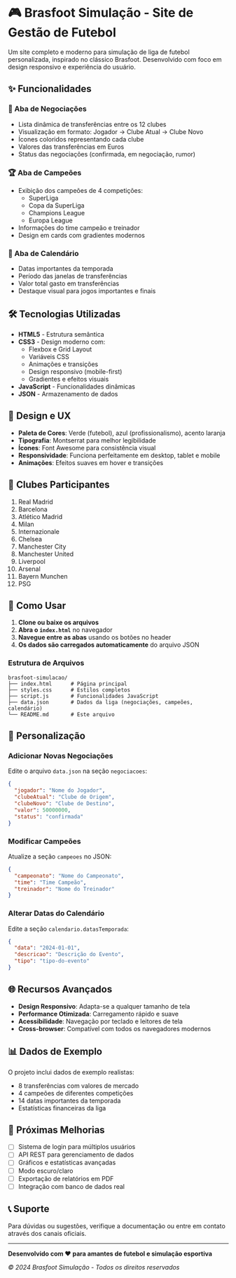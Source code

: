 # 🎮 Brasfoot Simulação - Site de Gestão de Futebol

Um site completo e moderno para simulação de liga de futebol personalizada, inspirado no clássico Brasfoot. Desenvolvido com foco em design responsivo e experiência do usuário.

## ✨ Funcionalidades

### 🔄 Aba de Negociações
- Lista dinâmica de transferências entre os 12 clubes
- Visualização em formato: Jogador → Clube Atual → Clube Novo
- Ícones coloridos representando cada clube
- Valores das transferências em Euros
- Status das negociações (confirmada, em negociação, rumor)

### 🏆 Aba de Campeões
- Exibição dos campeões de 4 competições:
  - SuperLiga
  - Copa da SuperLiga  
  - Champions League
  - Europa League
- Informações do time campeão e treinador
- Design em cards com gradientes modernos

### 📅 Aba de Calendário
- Datas importantes da temporada
- Período das janelas de transferências
- Valor total gasto em transferências
- Destaque visual para jogos importantes e finais

## 🛠️ Tecnologias Utilizadas

- **HTML5** - Estrutura semântica
- **CSS3** - Design moderno com:
  - Flexbox e Grid Layout
  - Variáveis CSS
  - Animações e transições
  - Design responsivo (mobile-first)
  - Gradientes e efeitos visuais
- **JavaScript** - Funcionalidades dinâmicas
- **JSON** - Armazenamento de dados

## 🎨 Design e UX

- **Paleta de Cores**: Verde (futebol), azul (profissionalismo), acento laranja
- **Tipografia**: Montserrat para melhor legibilidade
- **Ícones**: Font Awesome para consistência visual
- **Responsividade**: Funciona perfeitamente em desktop, tablet e mobile
- **Animações**: Efeitos suaves em hover e transições

## 📱 Clubes Participantes

1. Real Madrid
2. Barcelona  
3. Atlético Madrid
4. Milan
5. Internazionale
6. Chelsea
7. Manchester City
8. Manchester United
9. Liverpool
10. Arsenal
11. Bayern Munchen
12. PSG

## 🚀 Como Usar

1. **Clone ou baixe os arquivos**
2. **Abra o `index.html`** no navegador
3. **Navegue entre as abas** usando os botões no header
4. **Os dados são carregados automaticamente** do arquivo JSON

### Estrutura de Arquivos
```
brasfoot-simulacao/
├── index.html      # Página principal
├── styles.css      # Estilos completos
├── script.js       # Funcionalidades JavaScript
├── data.json       # Dados da liga (negociações, campeões, calendário)
└── README.md       # Este arquivo
```

## 🔧 Personalização

### Adicionar Novas Negociações
Edite o arquivo `data.json` na seção `negociacoes`:

```json
{
  "jogador": "Nome do Jogador",
  "clubeAtual": "Clube de Origem", 
  "clubeNovo": "Clube de Destino",
  "valor": 50000000,
  "status": "confirmada"
}
```

### Modificar Campeões
Atualize a seção `campeoes` no JSON:

```json
{
  "campeonato": "Nome do Campeonato",
  "time": "Time Campeão",
  "treinador": "Nome do Treinador"
}
```

### Alterar Datas do Calendário
Edite a seção `calendario.datasTemporada`:

```json
{
  "data": "2024-01-01",
  "descricao": "Descrição do Evento",
  "tipo": "tipo-do-evento"
}
```

## 🌐 Recursos Avançados

- **Design Responsivo**: Adapta-se a qualquer tamanho de tela
- **Performance Otimizada**: Carregamento rápido e suave
- **Acessibilidade**: Navegação por teclado e leitores de tela
- **Cross-browser**: Compatível com todos os navegadores modernos

## 📊 Dados de Exemplo

O projeto inclui dados de exemplo realistas:
- 8 transferências com valores de mercado
- 4 campeões de diferentes competições  
- 14 datas importantes da temporada
- Estatísticas financeiras da liga

## 🔮 Próximas Melhorias

- [ ] Sistema de login para múltiplos usuários
- [ ] API REST para gerenciamento de dados
- [ ] Gráficos e estatísticas avançadas
- [ ] Modo escuro/claro
- [ ] Exportação de relatórios em PDF
- [ ] Integração com banco de dados real

## 📞 Suporte

Para dúvidas ou sugestões, verifique a documentação ou entre em contato através dos canais oficiais.

---

**Desenvolvido com ❤️ para amantes de futebol e simulação esportiva**

*© 2024 Brasfoot Simulação - Todos os direitos reservados*
